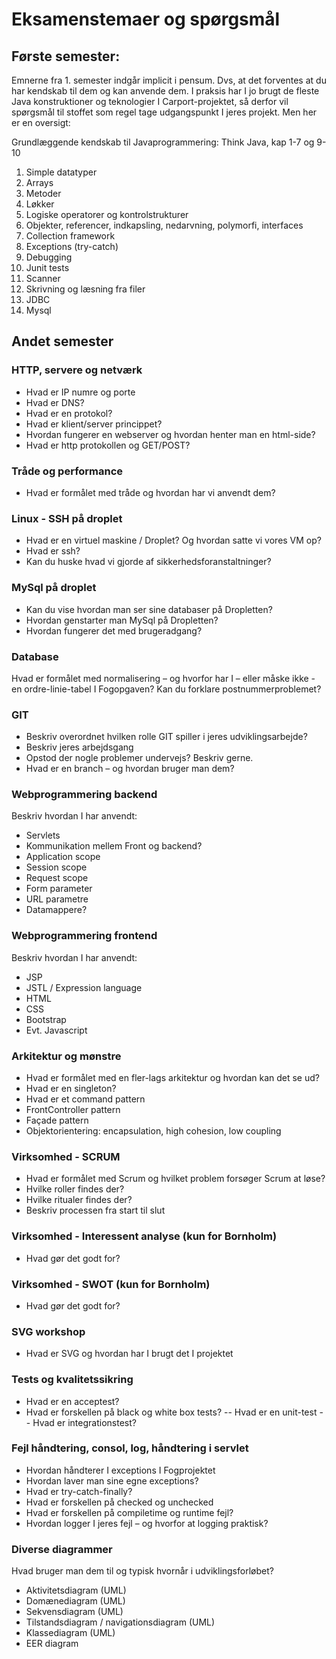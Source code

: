 # Eksamenstemaer og spørgsmål

## Første semester:

Emnerne fra 1. semester indgår implicit i pensum. Dvs, at det forventes at du har kendskab til dem og kan anvende dem. I praksis har I jo brugt de fleste Java konstruktioner og teknologier I Carport-projektet, så derfor vil spørgsmål til stoffet som regel tage udgangspunkt I jeres projekt. Men her er en oversigt:

Grundlæggende kendskab til Javaprogrammering:
Think Java, kap 1-7 og 9-10

1.	Simple datatyper
2.	Arrays
3.	Metoder
4.	Løkker
5.	Logiske operatorer og kontrolstrukturer
6.	Objekter, referencer, indkapsling, nedarvning, polymorfi, interfaces
7.	Collection framework
8.	Exceptions (try-catch)
9.	Debugging
10.	Junit tests
11.	Scanner
12.	Skrivning og læsning fra filer
13.	JDBC
14.	Mysql

## Andet semester

### HTTP, servere og netværk
- Hvad er IP numre og porte
- Hvad er DNS?
- Hvad er en protokol?
- Hvad er klient/server princippet?
- Hvordan fungerer en webserver og hvordan henter man en html-side?
- Hvad er http protokollen og GET/POST?

### Tråde og performance

- Hvad er formålet med tråde og hvordan har vi anvendt dem?

### Linux - SSH på droplet

- Hvad er en virtuel maskine / Droplet? Og hvordan satte vi vores VM op?
- Hvad er ssh?
- Kan du huske hvad vi gjorde af sikkerhedsforanstaltninger?

### MySql på droplet
- Kan du vise hvordan man ser sine databaser på Dropletten?
- Hvordan genstarter man MySql på Dropletten?
- Hvordan fungerer det med brugeradgang?

### Database 
Hvad er formålet med normalisering – og hvorfor har I – eller måske ikke - en ordre-linie-tabel I Fogopgaven?
Kan du forklare postnummerproblemet?

### GIT
- Beskriv overordnet hvilken rolle GIT spiller i jeres udviklingsarbejde?
- Beskriv jeres arbejdsgang
- Opstod der nogle problemer undervejs? Beskriv gerne.
- Hvad er en branch – og hvordan bruger man dem?

### Webprogrammering backend
Beskriv hvordan I har anvendt:

- Servlets
- Kommunikation mellem Front og backend?
- Application scope
- Session scope
- Request scope
- Form parameter
- URL parametre
- Datamappere?

### Webprogrammering frontend
Beskriv hvordan I har anvendt:
- JSP
- JSTL / Expression language
- HTML
- CSS
- Bootstrap
- Evt. Javascript

### Arkitektur og mønstre
- Hvad er formålet med en fler-lags arkitektur og hvordan kan det se ud?
- Hvad er en singleton?
- Hvad er et command pattern
- FrontController pattern
- Façade pattern
- Objektorientering: encapsulation, high cohesion, low coupling 

### Virksomhed - SCRUM
- Hvad er formålet med Scrum og hvilket problem forsøger Scrum at løse?
- Hvilke roller findes der?
- Hvilke ritualer findes der?
- Beskriv processen fra start til slut

### Virksomhed - Interessent analyse (kun for Bornholm)
- Hvad gør det godt for?

### Virksomhed - SWOT (kun for Bornholm)
- Hvad gør det godt for?

### SVG workshop
- Hvad er SVG og hvordan har I brugt det I projektet

### Tests og kvalitetssikring 
- Hvad er en acceptest?
- Hvad er forskellen på black og white box tests?
-- Hvad er en unit-test
-- Hvad er integrationstest?

### Fejl håndtering, consol, log, håndtering i servlet
- Hvordan håndterer I exceptions I Fogprojektet
- Hvordan laver man sine egne exceptions?
- Hvad er try-catch-finally?
- Hvad er forskellen på checked og unchecked
- Hvad er forskellen på compiletime og runtime fejl?
- Hvordan logger I jeres fejl – og hvorfor at logging praktisk?

### Diverse diagrammer
Hvad bruger man dem til og typisk hvornår i udviklingsforløbet?

- Aktivitetsdiagram (UML)
- Domænediagram (UML)
- Sekvensdiagram (UML)
- Tilstandsdiagram / navigationsdiagram (UML)
- Klassediagram  (UML)
- EER diagram
